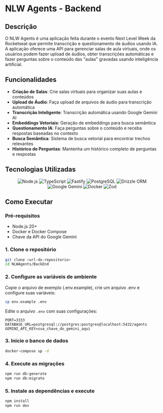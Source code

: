 # NLW Agents - Backend

## Descrição

O NLW Agents é uma aplicação feita durante o evento Next Level Week da Rocketseat que permite transcrição e questionamento de áudios usando IA. A aplicação oferece uma API para gerenciar salas de aula virtuais, onde os usuários podem fazer upload de áudios, obter transcrições automáticas e fazer perguntas sobre o conteúdo das "aulas" gravadas usando inteligência artificial.

## Funcionalidades

- **Criação de Salas**: Crie salas virtuais para organizar suas aulas e conteúdos
- **Upload de Áudio**: Faça upload de arquivos de áudio para transcrição automática
- **Transcrição Inteligente**: Transcrição automática usando Google Gemini AI
- **Embeddings Vetoriais**: Geração de embeddings para busca semântica
- **Questionamento IA**: Faça perguntas sobre o conteúdo e receba respostas baseadas no contexto
- **Busca Semântica**: Sistema de busca vetorial para encontrar trechos relevantes
- **Histórico de Perguntas**: Mantenha um histórico completo de perguntas e respostas

## Tecnologias Utilizadas

<div align="center">

![Node.js](https://img.shields.io/badge/Node.js-339933?style=for-the-badge&logo=nodedotjs&logoColor=white)
![TypeScript](https://img.shields.io/badge/TypeScript-007ACC?style=for-the-badge&logo=typescript&logoColor=white)
![Fastify](https://img.shields.io/badge/Fastify-000000?style=for-the-badge&logo=fastify&logoColor=white)
![PostgreSQL](https://img.shields.io/badge/PostgreSQL-316192?style=for-the-badge&logo=postgresql&logoColor=white)
![Drizzle ORM](https://img.shields.io/badge/Drizzle-FF6B6B?style=for-the-badge&logo=drizzle&logoColor=white)
![Google Gemini](https://img.shields.io/badge/Google_Gemini-4285F4?style=for-the-badge&logo=google&logoColor=white)
![Docker](https://img.shields.io/badge/Docker-2496ED?style=for-the-badge&logo=docker&logoColor=white)
![Zod](https://img.shields.io/badge/Zod-3B82F6?style=for-the-badge&logo=zod&logoColor=white)

</div>

## Como Executar

### Pré-requisitos

- Node.js 20+
- Docker e Docker Compose
- Chave da API do Google Gemini

### 1. Clone o repositório

```bash
git clone <url-do-repositorio>
cd NLWAgents/BackEnd
```

### 2. Configure as variáveis de ambiente

Copie o arquivo de exemplo (.env.example), crie um arquivo .env e configure suas variáveis:

```bash
cp env.example .env
```

Edite o arquivo `.env` com suas configurações:

```env
PORT=3333
DATABASE_URL=postgresql://postgres:postgres@localhost:5432/agents
GEMINI_API_KEY=sua_chave_do_gemini_aqui
```

### 3. Inicie o banco de dados

```bash
docker-compose up -d
```

### 4. Execute as migrações

```bash
npm run db:generate
npm run db:migrate
```

### 5. Instale as dependências e execute

```bash
npm install
npm run dev
```
